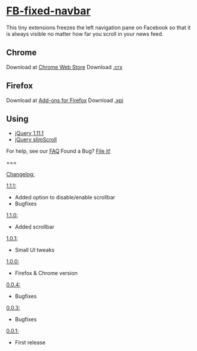 [FB-fixed-navbar](http://philipp94831.github.io/FB-fixed-navbar/)
===============

This tiny extensions freezes the left navigation pane on Facebook so that it is always visible no matter how far you scroll in your news feed.

Chrome
------

Download at [Chrome Web Store](https://chrome.google.com/webstore/detail/hijonlkmghfbdpcmbimegkoogkfpckkl)
Download [.crx](https://github.com/philipp94831/FB-fixed-navbar/releases/download/v1.1.1/FB-fixed-navbar.crx)

Firefox
-------

Download at [Add-ons for Firefox](https://addons.mozilla.org/addon/fb-fixed-navbar/)
Download [.xpi](https://github.com/philipp94831/FB-fixed-navbar/releases/download/v1.1.1/FB-fixed-navbar.xpi)

Using
-----

- [jQuery 1.11.1](http://jquery.com/)
- [jQuery slimScroll](http://rocha.la/jQuery-slimScroll)

For help, see our [FAQ](https://github.com/philipp94831/FB-fixed-navbar/wiki/FAQ)
Found a Bug? [File it!](https://github.com/philipp94831/FB-fixed-navbar/issues)

===

[Changelog:](https://github.com/philipp94831/FB-fixed-navbar/releases)

[1.1.1:](https://github.com/philipp94831/FB-fixed-navbar/releases/tag/v1.1.1)

- Added option to disable/enable scrollbar
- Bugfixes

[1.1.0:](https://github.com/philipp94831/FB-fixed-navbar/releases/tag/v1.1.0)

- Added scrollbar

[1.0.1:](https://github.com/philipp94831/FB-fixed-navbar/releases/tag/v1.0.1)

- Small UI tweaks

[1.0.0:](https://github.com/philipp94831/FB-fixed-navbar/releases/tag/v1.0.0)

- Firefox & Chrome version

[0.0.4:](https://github.com/philipp94831/FB-fixed-navbar/releases/tag/v0.0.4)

- Bugfixes

[0.0.3:](https://github.com/philipp94831/FB-fixed-navbar/releases/tag/v0.0.3)

- Bugfixes

[0.0.1:](https://github.com/philipp94831/FB-fixed-navbar/releases/tag/v0.0.1)

- First release
